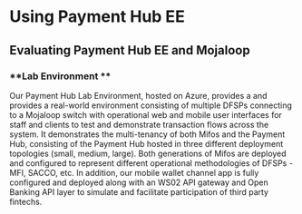 # Using Payment Hub EE

## Evaluating Payment Hub EE and Mojaloop

### **Lab Environment **

Our Payment Hub Lab Environment, hosted on Azure, provides a and provides a real-world environment consisting of multiple DFSPs connecting to a Mojaloop switch with operational web and mobile user interfaces for staff and clients to test and demonstrate transaction flows across the system. It demonstrates the multi-tenancy of both Mifos and the Payment Hub, consisting of the Payment Hub hosted in three different deployment topologies (small, medium, large). Both generations of Mifos are deployed and configured to represent different operational methodologies of DFSPs - MFI, SACCO, etc. In addition, our mobile wallet channel app is fully configured and deployed along with an WS02 API gateway and Open Banking API layer to simulate and facilitate participation of third party fintechs.
